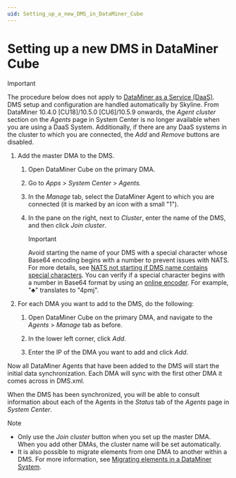 ```yaml
---
uid: Setting_up_a_new_DMS_in_DataMiner_Cube
---
```


# Setting up a new DMS in DataMiner Cube

> [!IMPORTANT]
> The procedure below does not apply to [DataMiner as a Service (DaaS)](xref:Creating_a_DMS_in_the_cloud). DMS setup and configuration are handled automatically by Skyline. From DataMiner 10.4.0 [CU18]/10.5.0 [CU6]/10.5.9 onwards<!--RN 43110-->, the *Agent cluster* section on the *Agents* page in System Center is no longer available when you are using a DaaS System. Additionally, if there are any DaaS systems in the cluster to which you are connected, the *Add* and *Remove* buttons are disabled.

1. Add the master DMA to the DMS.

   1. Open DataMiner Cube on the primary DMA.

   1. Go to *Apps* > *System Center* > *Agents.*

   1. In the *Manage* tab, select the DataMiner Agent to which you are connected (it is marked by an icon with a small "1").

   1. In the pane on the right, next to *Cluster*, enter the name of the DMS, and then click *Join cluster*.

      > [!IMPORTANT]
      > Avoid starting the name of your DMS with a special character whose Base64 encoding begins with a number to prevent issues with NATS. For more details, see [NATS not starting if DMS name contains special characters](xref:KI_NATS_not_starting_special_chars). You can verify if a special character begins with a number in Base64 format by using an [online encoder](https://www.base64encode.org/). For example, "♣" translates to "4pmj".

1. For each DMA you want to add to the DMS, do the following:

   1. Open DataMiner Cube on the primary DMA, and navigate to the *Agents* > *Manage* tab as before.

   1. In the lower left corner, click *Add*.

   1. Enter the IP of the DMA you want to add and click *Add*.

Now all DataMiner Agents that have been added to the DMS will start the initial data synchronization. Each DMA will sync with the first other DMA it comes across in DMS.xml.

When the DMS has been synchronized, you will be able to consult information about each of the Agents in the *Status* tab of the *Agents* page in *System Center*.

> [!NOTE]
>
> - Only use the *Join cluster* button when you set up the master DMA. When you add other DMAs, the cluster name will be set automatically.
> - It is also possible to migrate elements from one DMA to another within a DMS. For more information, see [Migrating elements in a DataMiner System](xref:Migrating_elements_in_a_DataMiner_System).
